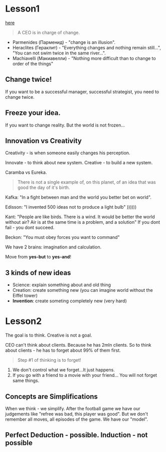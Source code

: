 # Lesson1

[here](https://www.coursera.org/learn/management-philosophy/lecture/ZVeCr/change-parmenides-or-heraclites)

> A CEO is in charge of change.

* Parmenides (Парменид) - "change is an illusion".
* Heraclites (Гераклит) - "Everything changes and nothing remain still...", "You can not swim twice in the same river...".
* Machiavelli (Макиавелли) - "Nothing more difficult than to change to order of the things"

## Change twice!
If you want to be a successful manager, successful strategist, you need to change twice.

## Freeze your idea. 
If you want to change reality. But the world is not frozen...

## Innovation vs Creativity
Creativity - is when someone easily changes his perception.

Innovate - to think about new system.
Creative - to build a new system.

Caramba vs Eureka.

> There is not a single example of, on this planet, of an idea that was good the day of it's birth.

Kafka: "In a fight between man and the world you better bet on world".

Edisson: "I invented 500 ideas not to produce a light bulb" ))))))

Kant: "People are like birds. There is a wind. It would be better the world without air? Air is at the same time is a problem, and a solution"
If you dont fail - you dont succeed.

Beckon: "You must obey forces you want to command"

We have 2 brains: imagination and calculation.

Move from **yes-but** to **yes-and**!

## 3 kinds of new ideas

- Science: explain something about and old thing
- Creation: create something new (you can imagine world without the Eiffel tower)
- **Invention**: create someting completely new (very hard)

# Lesson2

The goal is to think. Creative is not a goal.

CEO can't think about clients. Because he has 2mln clients. So to think about clients - he has to forget about 99% of them first.

> Step #1 of thinking is to forget! 

1) We don't control what we forget...It just happens. 
2) If you go with a friend to a movie with your friend... You will not forget same things.

## Concepts are Simplifications 

When we think - we simplify. After the football game we have our judgements like "refree was bad, this player was good". But we don't remember all moves, all episodes of the game. We have our "model". 

## Perfect Deduction - possible. Induction - not possible







